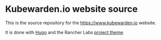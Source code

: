 # Kubewarden.io website source

This is the source repository for the https://www.kubewarden.io website.

It is done with [Hugo](https://gohugo.io) and the Rancher Labs
[project theme](https://github.com/rancherlabs/projects-theme).
